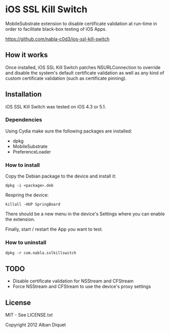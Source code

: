 iOS SSL Kill Switch
===================

MobileSubstrate extension to disable certificate validation at run-time in order 
to facilitate black-box testing of iOS Apps. 

https://github.com/nabla-c0d3/ios-ssl-kill-switch


How it works
------------

Once installed, iOS SSL Kill Switch patches NSURLConnection to override and disable the system's default certificate validation as well as any kind of custom certificate validation (such as certificate pinning).


Installation
------------

iOS SSL Kill Switch was tested on iOS 4.3 or 5.1.

### Dependencies

Using Cydia make sure the following packages are installed:
- dpkg
- MobileSubstrate
- PreferenceLoader

### How to install

Copy the Debian package to the device and install it:  

    dpkg -i <package>.deb

Respring the device:

    killall -HUP SpringBoard

There should be a new menu in the device's Settings where you can enable the extension.

Finally, start / restart the App you want to test.

### How to uninstall

    dpkg -r com.nabla.sslkillswitch


TODO
----

- Disable certificate validation for NSStream and CFStream
- Force NSStream and CFStream to use the device's proxy settings


License
-------

MIT - See LICENSE.txt

Copyright 2012 Alban Diquet
